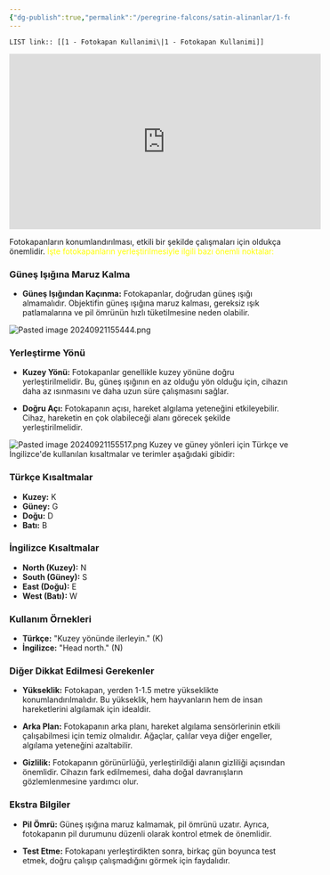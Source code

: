 ```yaml
---
{"dg-publish":true,"permalink":"/peregrine-falcons/satin-alinanlar/1-fotokapan-kullanimi/"}
---
```


`LIST link:: [[1 - Fotokapan Kullanimi\|1 - Fotokapan Kullanimi]]
`

<iframe width="560" height="315" src="https://www.youtube.com/embed/7oVkigYOBJs?si=yRjz4sWV3l2YfThT" title="YouTube video player" frameborder="0" allow="accelerometer; autoplay; clipboard-write; encrypted-media; gyroscope; picture-in-picture; web-share" referrerpolicy="strict-origin-when-cross-origin" allowfullscreen></iframe>

Fotokapanların konumlandırılması, etkili bir şekilde çalışmaları için oldukça önemlidir. 
<font color="#ffff00">İşte fotokapanların yerleştirilmesiyle ilgili bazı önemli noktalar:</font>
### Güneş Işığına Maruz Kalma
- **Güneş Işığından Kaçınma:** Fotokapanlar, doğrudan güneş ışığı almamalıdır. Objektifin güneş ışığına maruz kalması, gereksiz ışık patlamalarına ve pil ömrünün hızlı tüketilmesine neden olabilir.

![Pasted image 20240921155444.png](/img/user/Veritaban%C4%B1%20(Resim)/Pasted%20image%2020240921155444.png)
### Yerleştirme Yönü
- **Kuzey Yönü:** Fotokapanlar genellikle kuzey yönüne doğru yerleştirilmelidir. Bu, güneş ışığının en az olduğu yön olduğu için, cihazın daha az ısınmasını ve daha uzun süre çalışmasını sağlar.
  
- **Doğru Açı:** Fotokapanın açısı, hareket algılama yeteneğini etkileyebilir. Cihaz, hareketin en çok olabileceği alanı görecek şekilde yerleştirilmelidir.

![Pasted image 20240921155517.png](/img/user/Veritaban%C4%B1%20(Resim)/Pasted%20image%2020240921155517.png)
Kuzey ve güney yönleri için Türkçe ve İngilizce'de kullanılan kısaltmalar ve terimler aşağıdaki gibidir:

### Türkçe Kısaltmalar
- **Kuzey:** K
- **Güney:** G
- **Doğu:** D
- **Batı:** B

### İngilizce Kısaltmalar
- **North (Kuzey):** N
- **South (Güney):** S
- **East (Doğu):** E
- **West (Batı):** W

### Kullanım Örnekleri
- **Türkçe:** "Kuzey yönünde ilerleyin." (K)
- **İngilizce:** "Head north." (N)
### Diğer Dikkat Edilmesi Gerekenler
- **Yükseklik:** Fotokapan, yerden 1-1.5 metre yükseklikte konumlandırılmalıdır. Bu yükseklik, hem hayvanların hem de insan hareketlerini algılamak için idealdir.
  
- **Arka Plan:** Fotokapanın arka planı, hareket algılama sensörlerinin etkili çalışabilmesi için temiz olmalıdır. Ağaçlar, çalılar veya diğer engeller, algılama yeteneğini azaltabilir.

- **Gizlilik:** Fotokapanın görünürlüğü, yerleştirildiği alanın gizliliği açısından önemlidir. Cihazın fark edilmemesi, daha doğal davranışların gözlemlenmesine yardımcı olur.

### Ekstra Bilgiler
- **Pil Ömrü:** Güneş ışığına maruz kalmamak, pil ömrünü uzatır. Ayrıca, fotokapanın pil durumunu düzenli olarak kontrol etmek de önemlidir.

- **Test Etme:** Fotokapanı yerleştirdikten sonra, birkaç gün boyunca test etmek, doğru çalışıp çalışmadığını görmek için faydalıdır.

